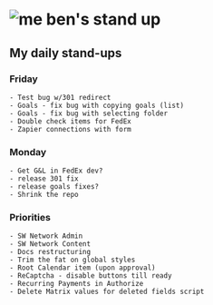 # ![me](https://avatars2.githubusercontent.com/u/5232044?s=50&v=4) ben's stand up

## My daily stand-ups


### Friday

    - Test bug w/301 redirect
    - Goals - fix bug with copying goals (list)
    - Goals - fix bug with selecting folder
    - Double check items for FedEx
    - Zapier connections with form
    
### Monday

    - Get G&L in FedEx dev?
    - release 301 fix
    - release goals fixes?
    - Shrink the repo

### Priorities 
    
    - SW Network Admin
    - SW Network Content
    - Docs restructuring
    - Trim the fat on global styles
    - Root Calendar item (upon approval)
    - ReCaptcha - disable buttons till ready
    - Recurring Payments in Authorize
    - Delete Matrix values for deleted fields script
